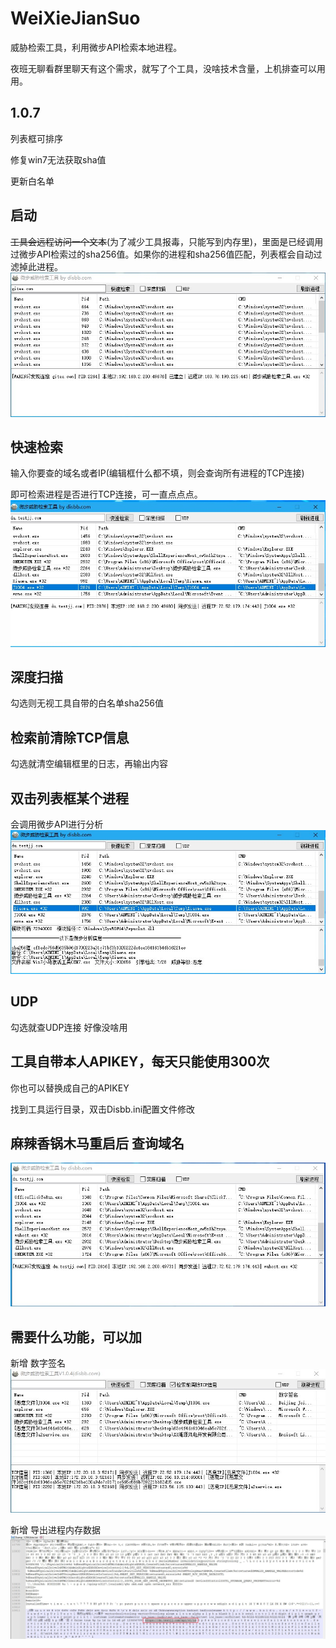# WeiXieJianSuo
威胁检索工具，利用微步API检索本地进程。

夜班无聊看群里聊天有这个需求，就写了个工具，没啥技术含量，上机排查可以用用。
## 1.0.7
列表框可排序

修复win7无法获取sha值

更新白名单

## 启动
<del>工具会远程访问一个文本</del>(为了减少工具报毒，只能写到内存里)，里面是已经调用过微步API检索过的sha256值。如果你的进程和sha256值匹配，列表框会自动过滤掉此进程。
![image-1](https://raw.githubusercontent.com/D1sbb/WeiXieJianSuo/main/assets/1.jpg)

## 快速检索
输入你要查的域名或者IP(编辑框什么都不填，则会查询所有进程的TCP连接)

即可检索进程是否进行TCP连接，可一直点点点。
![image-2](https://raw.githubusercontent.com/D1sbb/WeiXieJianSuo/main/assets/2.jpg)

## 深度扫描
勾选则无视工具自带的白名单sha256值

## 检索前清除TCP信息
勾选就清空编辑框里的日志，再输出内容

## 双击列表框某个进程
会调用微步API进行分析
![image-3](https://raw.githubusercontent.com/D1sbb/WeiXieJianSuo/main/assets/3.jpg)

## UDP
勾选就查UDP连接 好像没啥用

## 工具自带本人APIKEY，每天只能使用300次
你也可以替换成自己的APIKEY

找到工具运行目录，双击Disbb.ini配置文件修改

## 麻辣香锅木马重启后 查询域名
![image-5](https://raw.githubusercontent.com/D1sbb/WeiXieJianSuo/main/assets/5重启后.jpg)

## 需要什么功能，可以加
新增 数字签名
![image-5](https://raw.githubusercontent.com/D1sbb/WeiXieJianSuo/main/assets/6%E6%96%B0%E5%A2%9E%E8%8E%B7%E5%8F%96%E6%95%B0%E5%AD%97%E7%AD%BE%E5%90%8D.jpg)

新增 导出进程内存数据
![image-4](https://raw.githubusercontent.com/D1sbb/WeiXieJianSuo/main/assets/4%E8%BD%AC%E5%AD%98%E6%96%87%E4%BB%B6%E5%88%86%E6%9E%90%E6%81%B6%E6%84%8F%E5%9F%9F%E5%90%8D.jpg)
